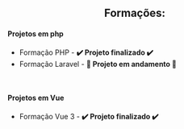 <h2 align="center" >Formações:</h2>

<h4>Projetos em php</h4>
<ul>
  <li>Formação PHP - <b>✔️ Projeto finalizado ✔️</b></li>
  <li>Formação Laravel - <b>🚧 Projeto em andamento 🚧</b></li>
</ul>
<br>

<h4>Projetos em Vue </h4>

<ul>
  <li>Formação Vue 3 - <b>✔️ Projeto finalizado ✔️</b></li>
</ul>
<br>
